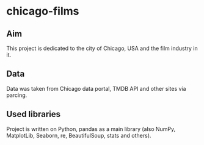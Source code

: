 # chicago-films
## Aim
This project is dedicated to the city of Chicago, USA and the film industry in it. 
## Data 
Data was taken from Chicago data portal, TMDB API and other sites via parcing. 
## Used libraries
Project is written on Python, pandas as a main library (also NumPy, MatplotLib, Seaborn, re, BeautifulSoup, stats and others).  
